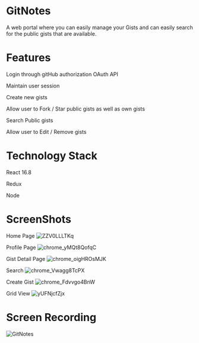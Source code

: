 # GitNotes
A web portal where you can easily manage your Gists and can easily search for the public gists that are available.

# Features
Login through gitHub authorization OAuth API 

Maintain user session

Create new gists

Allow user to Fork / Star public gists as well as own gists

Search Public gists

Allow user to Edit / Remove gists

# Technology Stack
React 16.8

Redux

Node

# ScreenShots
Home Page
![ZZV0LLLTKq](https://user-images.githubusercontent.com/62376014/105822207-9ceb2780-5fdd-11eb-9ef0-83d7dfc6dadb.png)

Profile Page
![chrome_yMQt8QofqC](https://user-images.githubusercontent.com/62376014/105822410-dfacff80-5fdd-11eb-8172-fff21cfaddfb.png)

Gist Detail Page
![chrome_oigHROsMJK](https://user-images.githubusercontent.com/62376014/105822668-28fd4f00-5fde-11eb-91f8-1e8829b0134b.png)

Search
![chrome_Vwagg8TcPX](https://user-images.githubusercontent.com/62376014/105822824-4fbb8580-5fde-11eb-9cc7-c8481200c427.png)

Create Gist
![chrome_Fdvvgo4BnW](https://user-images.githubusercontent.com/62376014/105822976-7083db00-5fde-11eb-8fcf-7f94ff714953.png)

Grid View
![yUFNjcfZjx](https://user-images.githubusercontent.com/62376014/105823086-8c877c80-5fde-11eb-87be-d524bfc59868.png)

# Screen Recording
![GitNotes](https://user-images.githubusercontent.com/62376014/105823528-15061d00-5fdf-11eb-97fd-b2e26764e8c1.gif)
